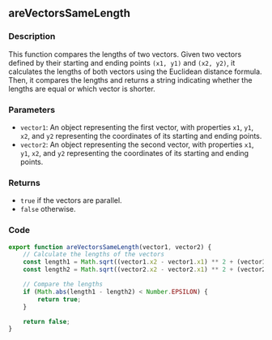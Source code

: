## areVectorsSameLength

### Description

This function compares the lengths of two vectors. Given two vectors defined by their starting and ending points `(x1, y1)` and `(x2, y2)`, it calculates the lengths of both vectors using the Euclidean distance formula. Then, it compares the lengths and returns a string indicating whether the lengths are equal or which vector is shorter.

### Parameters

- `vector1`: An object representing the first vector, with properties `x1`, `y1`, `x2`, and `y2` representing the coordinates of its starting and ending points.
- `vector2`: An object representing the second vector, with properties `x1`, `y1`, `x2`, and `y2` representing the coordinates of its starting and ending points.

### Returns

- `true` if the vectors are parallel.
- `false` otherwise.

### Code

```javascript
export function areVectorsSameLength(vector1, vector2) {
    // Calculate the lengths of the vectors
    const length1 = Math.sqrt((vector1.x2 - vector1.x1) ** 2 + (vector1.y2 - vector1.y1) ** 2);
    const length2 = Math.sqrt((vector2.x2 - vector2.x1) ** 2 + (vector2.y2 - vector2.y1) ** 2);

    // Compare the lengths
    if (Math.abs(length1 - length2) < Number.EPSILON) {
        return true;
    }

    return false;
}
